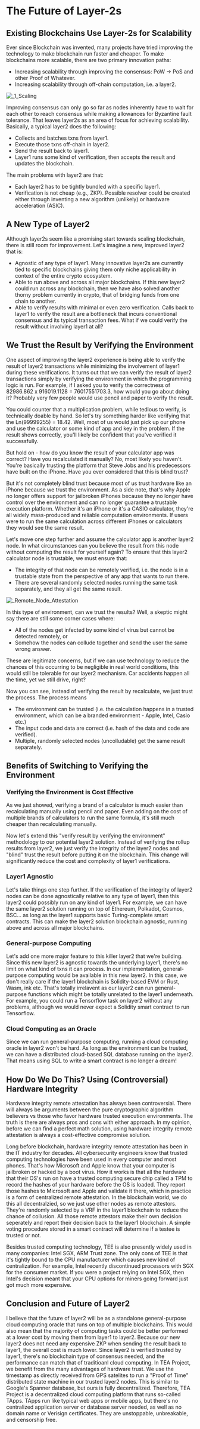 # The Future of Layer-2s

## Existing Blockchains Use Layer-2s for Scalability

Ever since Blockchain was invented, many projects have tried improving the technology to make blockchain run faster and cheaper. To make blockchains more scalable, there are two primary innovation paths:

* Increasing scalability through improving the consensus: PoW -> PoS and other Proof of Whatever.
* Increasing scalability through off-chain computation, i.e. a layer2.

![\_1_Scaling](https://user-images.githubusercontent.com/86096370/170151337-7ae0cff9-0327-46bd-8134-9463a796ae34.png)

Improving consensus can only go so far as nodes inherently have to wait for each other to reach consensus while making allowances for Byzantine fault tolerance. That leaves layer2s as an area of focus for achieving scalability. Basically, a typical layer2 does the following:

* Collects and batches txns from layer1.
* Execute those txns off-chain in layer2.
* Send the result back to layer1.
* Layer1 runs some kind of verification, then accepts the result and updates the blockchain.

The main problems with layer2 are that:

* Each layer2 has to be tightly bundled with a specific layer1.
* Verification is not cheap (e.g., ZKP). Possible resolver could be created either through inventing a new algorithm (unlikely) or hardware acceleration (ASIC).

## A New Type of Layer2

Although layer2s seem like a promising start towards scaling blockchain, there is still room for improvement. Let's imagine a new, improved layer2 that is:

* Agnostic of any type of layer1. Many innovative layer2s are currently tied to specific blockchains giving them only niche applicability in context of the entire crypto ecosystem.
* Able to run above and across all major blockchains. If this new layer2 could run across any blockchain, then we have also solved another thorny problem currently in crypto, that of bridging funds from one chain to another.
* Able to verify results with minimal or even zero verification. Calls back to layer1 to verify the result are a bottleneck that incurs conventional consensus and its typical transaction fees. What if we could verify the result without involving layer1 at all?

## We Trust the Result by Verifying the Environment

One aspect of improving the layer2 experience is being able to verify the result of layer2 transactions while minimizing the involvement of layer1 during these verifications. It turns out that we can verify the result of layer2 transactions simply by verifying the environment in which the programming logic is run. For example, if I asked you to verify the correctness of 82986.862 x 916019.1128 = 76017551703.3, how would you go about doing it? Probably very few people would use pencil and paper to verify the result. 

You could counter that a multiplication problem, while tedious to verify, is technically doable by hand. So let's try something harder like verifying that the Ln(99999255) = 18.42. Well, most of us would just pick up our phone and use the calculator or some kind of app and key in the problem. If the result shows correctly, you'll likely be confident that you've verified it successfully. 

But hold on - how do you know the result of your calculator app was correct? Have you recalculated it manually? No, most likely you haven't. You're basically trusting the platform that Steve Jobs and his predecessors have built on the iPhone. Have you ever considered that this is blind trust? 

But it's not completely blind trust because most of us trust hardware like an iPhone because we trust the environment. As a side note, that's why Apple no longer offers support for jailbroken iPhones because they no longer have control over the environment and can no longer guarantee a trustable execution platform. Whether it's an iPhone or it's a CASIO calculator, they're all widely mass-produced and reliable computation environments. If users were to run the same calculation across different iPhones or calculators they would see the same result. 

Let's move one step further and assume the calculator app is another layer2 node. In what circumstances can you believe the result from this node without computing the result for yourself again? To ensure that this layer2 calculator node is trustable, we must ensure that: 

* The integrity of that node can be remotely verified, i.e. the node is in a trustable state from the perspective of any app that wants to run there.
* There are several randomly selected nodes running the same task separately, and they all get the same result.

![\_Remote_Node_Attestation](https://user-images.githubusercontent.com/86096370/170151343-135f7428-e7b7-434f-80cb-a29ff5e60350.png)

In this type of environment, can we trust the results? Well, a skeptic might say there are still some corner cases where:

* All of the nodes get infected by some kind of virus but cannot be detected remotely, or 
* Somehow the nodes can collude together and send the user the same wrong answer.

These are legitimate concerns, but if we can use technology to reduce the chances of this occurring to be negligible in real world conditions, this would still be tolerable for our layer2 mechanism. Car accidents happen all the time, yet we still drive, right?

Now you can see, instead of verifying the result by recalculate, we just trust the process. The process means

* The environment can be trusted (i.e. the calculation happens in a trusted environment, which can be a branded environment - Apple, Intel, Casio etc.)
* The input code and data are correct (i.e. hash of the data and code are verified).
* Multiple, randomly selected nodes (uncolludable) get the same result separately.

## Benefits of Switching to Verifying the Environment

### Verifying the Environment is Cost Effective

As we just showed, verifying a brand of a calculator is much easier than recalculating manually using pencil and paper. Even adding on the cost of multiple brands of calculators to run the same formula, it's still much cheaper than recalculating manually. 

Now let's extend this "verify result by verifying the environment" methodology to our potential layer2 solution. Instead of verifying the rollup results from layer2, we just verify the integrity of the layer2 nodes and "blind" trust the result before putting it on the blockchain. This change will significantly reduce the cost and complexity of layer1 verifications.

### Layer1 Agnostic

Let's take things one step further. If the verification of the integrity of layer2 nodes can be done agnostically relative to any type of layer1, then this layer2 could possibly run on any kind of layer1. For example, we can have the same layer2 solution running on top of Ethereum, Polkadot, Cosmos, BSC... as long as the layer1 supports basic Turing-complete smart contracts. This can make the layer2 solution blockchain agnostic, running above and across all major blockchains.

### General-purpose Computing

Let's add one more major feature to this killer layer2 that we're building. Since this new layer2 is agnostic towards the underlying layer1, there's no limit on what kind of txns it can process. In our implementation, general-purpose computing would be available in this new layer2. In this case, we don't really care if the layer1 blockchain is Solidity-based EVM or Rust, Wasm, ink etc. That's totally irrelavent as our layer2 can run general-purpose functions which might be totally unrelated to the layer1 underneath. For example, you could run a Tensorflow task on layer2 without any problems, although we would never expect a Solidity smart contract to run Tensorflow. 

### Cloud Computing as an Oracle

Since we can run general-purpose computing, running a cloud computing oracle in layer2 won't be hard. As long as the environment can be trusted, we can have a distributed cloud-based SQL database running on the layer2. That means using SQL to write a smart contract is no longer a dream!

## How Do We Do This? Using (Controversial) Hardware Integrity

Hardware integrity remote attestation has always been controversial. There will always be arguments between the pure cryptographic algorithm believers vs those who favor hardware trusted execution environments. The truth is there are always pros and cons with either approach. In my opinion, before we can find a perfect math solution, using hardware integrity remote attestation is always a cost-effective compromise solution. 

Long before blockchain, hardware integrity remote attestation has been in the IT industry for decades. All cybersecurity engineers know that trusted computing technologies have been used in every computer and most phones. That's how Microsoft and Apple know that your computer is jailbroken or hacked by a boot virus. How it works is that all the hardware that their OS's run on have a trusted computing secure chip called a TPM to record the hashes of your hardware before the OS is loaded. They report those hashes to Microsoft and Apple and validate it there, which in practice is a form of centralized remote attestation. In the blockchain world, we do this all decentralzied, so we just use other nodes as remote attestors. They're randomly selected by a VRF in the layer1 blockchain to reduce the chance of collusion. All those remote attestors make their own decision seperately and report their decision back to the layer1 blockchain. A simple voting procedure stored in a smart contract will determine if a testee is trusted or not.

Besides trusted computing technology, TEE is also presently widely used in many companies: Intel SGX, ARM Trust zone. The only cons of TEE is that it's tightly bound to the CPU manufacturer which causes new kind of centralization. For example, Intel recently discontinued processors with SGX for the consumer market. If you were a project relying on Intel SGX, then Intel's decision meant that your CPU options for miners going forward just got much more expensive.

## Conclusion and Future of Layer2

I believe that the future of layer2 will be as a standalone general-purpose cloud computing oracle that runs on top of multiple blockchains. This would also mean that the majority of computing tasks could be better performed at a lower cost by moving them from layer1 to layer2. Because our new layer2 does not need any expensive ZKP when sending the result back to layer1, the overall cost is much lower. Since layer2 is verified trusted by layer1, there's no blockchain type of consensus needed, and the performance can match that of traditioanl cloud computing. In TEA Project, we benefit from the many advantages of hardware trust. We use the timestamp as directly received from GPS satelites to run a  "Proof of Time" distributed state machine in our trusted layer2 nodes. This is similar to Google's Spanner database, but ours is fully decentralized. Therefore, TEA Project is a decentralized cloud computing platform that runs so-called TApps. TApps run like typical web apps or mobile apps, but there's no centralized application server or database server needed, as well as no domain name or Verisign certificates. They are unstoppable, unbreakable, and censorship free. 
